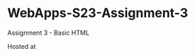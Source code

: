 # WebApps-S23-Assignment-3
Assignment 3 - Basic HTML

Hosted at[](https://44-563-web-apps-s23.github.io/44563-webapps-assignment-3-sireeshachowdary32/)

